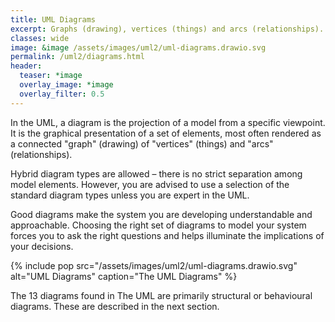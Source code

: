 ```yaml
---
title: UML Diagrams
excerpt: Graphs (drawing), vertices (things) and arcs (relationships).
classes: wide
image: &image /assets/images/uml2/uml-diagrams.drawio.svg
permalink: /uml2/diagrams.html
header:
  teaser: *image
  overlay_image: *image
  overlay_filter: 0.5
---
```

In the UML, a diagram is the projection of a model from a specific viewpoint. It is the graphical presentation of a set of elements, most often rendered as a connected "graph" (drawing) of "vertices" (things) and "arcs" (relationships).

Hybrid diagram types are allowed – there is no strict separation among model elements. However, you are advised to use a selection of the standard diagram types unless you are expert in the UML.

Good diagrams make the system you are developing understandable and approachable. Choosing the right set of diagrams to model your system forces you to ask the right questions and helps illuminate the implications of your decisions.

{% include pop src="/assets/images/uml2/uml-diagrams.drawio.svg" alt="UML Diagrams" caption="The UML Diagrams" %}

The 13 diagrams found in The UML are primarily structural or behavioural diagrams. These are described in the next section.